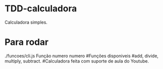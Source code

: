 # TDD-calculadora
Calculadora simples.
# Para rodar 
./funcoes/cli.js Função numero numero
#Funções disponiveis 
#add, divide, multiply, subtract.
#Calculadora feita com suporte de aula do Youtube.
